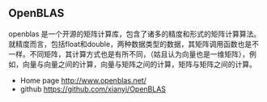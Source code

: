 ## OpenBLAS
openblas 是一个开源的矩阵计算库，包含了诸多的精度和形式的矩阵计算算法。就精度而言，包括float和double，两种数据类型的数据，其矩阵调用函数也是不一样。不同矩阵，其计算方式也是有所不同，（姑且认为向量也是一维矩阵），例如，向量与向量之间的计算，向量与矩阵之间的计算，矩阵与矩阵之间的计算。

- Home page <http://www.openblas.net/>
- github <https://github.com/xianyi/OpenBLAS>